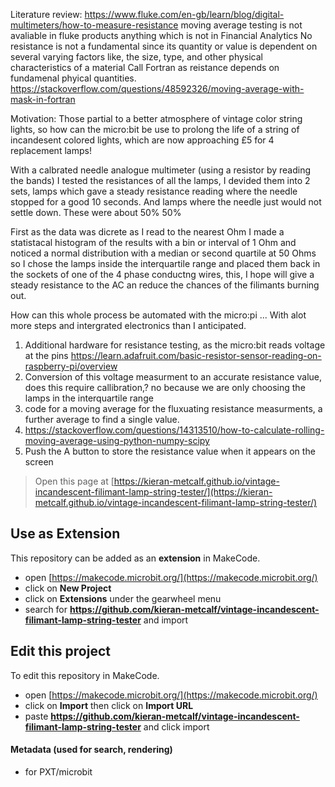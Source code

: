 Literature review:
https://www.fluke.com/en-gb/learn/blog/digital-multimeters/how-to-measure-resistance
moving average testing is not avaliable in fluke products
anything which is not in Financial Analytics
No resistance is not a fundamental since its quantity or value is dependent on several varying factors like, the size, type, and other physical characteristics of a material
Call Fortran as reistance depends on fundamenal phyical quantities. 
https://stackoverflow.com/questions/48592326/moving-average-with-mask-in-fortran

Motivation:
Those partial to a better atmosphere of vintage color string lights, so how can the micro:bit be use to prolong the life of a string of incandesent colored lights, which are now approaching £5 for 4 replacement lamps!

With a calbrated needle analogue multimeter (using a resistor by reading the bands) I tested the resistances of all the lamps, I devided them into 2 sets, lamps which gave a steady resistance reading where the needle stopped for a good 10 seconds. And lamps where the needle just would not settle down. These were about 50% 50%

First as the data was dicrete as I read to the nearest Ohm I made a statistacal histogram of the results with a bin or interval of 1 Ohm and noticed a normal distribution with a median or second quartile at 50 Ohms so I chose the lamps inside the interquartile range and placed them back in the sockets of one of the 4 phase conductng wires, this, I hope will give a steady resistance to the AC an reduce the chances of the filimants burning out. 

How can this whole process be automated with the micro:pi ... With alot more steps and intergrated electronics than I anticipated. 

1. Additional hardware for resistance testing, as the micro:bit reads voltage at the pins https://learn.adafruit.com/basic-resistor-sensor-reading-on-raspberry-pi/overview
2. Conversion of this voltage measurment to an accurate resistance value, does this require callibration,? no because we are only choosing the lamps in the interquartile range
3. code for a moving average for the fluxuating resistance measurments, a further average to find a single value.
4. https://stackoverflow.com/questions/14313510/how-to-calculate-rolling-moving-average-using-python-numpy-scipy
5. Push the A button to store the resistance value when it appears on the screen





> Open this page at [https://kieran-metcalf.github.io/vintage-incandescent-filimant-lamp-string-tester/](https://kieran-metcalf.github.io/vintage-incandescent-filimant-lamp-string-tester/)

## Use as Extension

This repository can be added as an **extension** in MakeCode.

* open [https://makecode.microbit.org/](https://makecode.microbit.org/)
* click on **New Project**
* click on **Extensions** under the gearwheel menu
* search for **https://github.com/kieran-metcalf/vintage-incandescent-filimant-lamp-string-tester** and import

## Edit this project

To edit this repository in MakeCode.

* open [https://makecode.microbit.org/](https://makecode.microbit.org/)
* click on **Import** then click on **Import URL**
* paste **https://github.com/kieran-metcalf/vintage-incandescent-filimant-lamp-string-tester** and click import

#### Metadata (used for search, rendering)

* for PXT/microbit
<script src="https://makecode.com/gh-pages-embed.js"></script><script>makeCodeRender("{{ site.makecode.home_url }}", "{{ site.github.owner_name }}/{{ site.github.repository_name }}");</script>
